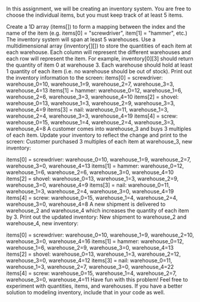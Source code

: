 In this assignment, we will be creating an inventory system. You are free to choose the individual items, but you must keep track of at least 5 items.

Create a 1D array (items[]) to form a mapping between the index and the name of the item (e.g. items[0] = "screwdriver", item[1] = "hammer", etc.)
The inventory system will span at least 5 warehouses. Use a multidimensional array (inventory[][]) to store the quantities of each item at each warehouse. Each column will represent the different warehouses and each row will represent the item. For example, inventory[0][3] should return the quantity of item 0 at warehouse 3. Each warehouse should hold at least 1 quantity of each item (i.e. no warehouse should be out of stock).
Print out the inventory information to the screen:
   items[0] = screwdriver: warehouse_0=10, warehouse_1=9, warehouse_2=7, warehouse_3=3, warehouse_4=13
   items[1] = hammer:      warehouse_0=12, warehouse_1=6, warehouse_2=6, warehouse_3=3, warehouse_4=10
   items[2] = shovel:      warehouse_0=13, warehouse_1=3, warehouse_2=9, warehouse_3=3, warehouse_4=9
   items[3] = nail:        warehouse_0=11, warehouse_1=3, warehouse_2=4, warehouse_3=3, warehouse_4=19
   items[4] = screw:       warehouse_0=15, warehouse_1=4, warehouse_2=4, warehouse_3=3, warehouse_4=8
A customer comes into warehouse_3 and buys 3 multiples of each item. Update your inventory to reflect the change and print to the screen:
   Customer purchased 3 multiples of each item at warehouse_3, new inventory:

   items[0] = screwdriver: warehouse_0=10, warehouse_1=9, warehouse_2=7, warehouse_3=0, warehouse_4=13
   items[1] = hammer:      warehouse_0=12, warehouse_1=6, warehouse_2=6, warehouse_3=0, warehouse_4=10
   items[2] = shovel:      warehouse_0=13, warehouse_1=3, warehouse_2=9, warehouse_3=0, warehouse_4=9
   items[3] = nail:        warehouse_0=11, warehouse_1=3, warehouse_2=4, warehouse_3=0, warehouse_4=19
   items[4] = screw:       warehouse_0=15, warehouse_1=4, warehouse_2=4, warehouse_3=0, warehouse_4=8
A new shipment is delivered to warehouse_2 and warehouse_4 which increases the quantity of each item by 3. Print out the updated inventory:
   New shipment to warehouse_2 and warehouse_4, new inventory:

   items[0] = screwdriver: warehouse_0=10, warehouse_1=9, warehouse_2=10, warehouse_3=0, warehouse_4=16
   items[1] = hammer:      warehouse_0=12, warehouse_1=6, warehouse_2=9,  warehouse_3=0, warehouse_4=13
   items[2] = shovel:      warehouse_0=13, warehouse_1=3, warehouse_2=12, warehouse_3=0, warehouse_4=12
   items[3] = nail:        warehouse_0=11, warehouse_1=3, warehouse_2=7,  warehouse_3=0, warehouse_4=22
   items[4] = screw:       warehouse_0=15, warehouse_1=4, warehouse_2=7,  warehouse_3=0, warehouse_4=11
Have fun with this problem! Feel free to experiment with quantities, items, and warehouses. If you have a better solution to modeling inventory, include that in your code as well.
